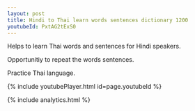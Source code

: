 ```yaml
---
layout: post
title: Hindi to Thai learn words sentences dictionary 1200 
youtubeId: PxtAG2tExS0
---
```

 
 
Helps to learn Thai words and sentences for Hindi speakers.

Opportunitiy to repeat the words sentences. 

Practice Thai language. 
 
{% include youtubePlayer.html id=page.youtubeId %}
 
 
{% include analytics.html %}